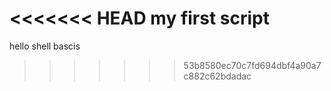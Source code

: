 <<<<<<< HEAD
 my first script
=======
 hello shell bascis
>>>>>>> 53b8580ec70c7fd694dbf4a90a7c882c62bdadac
